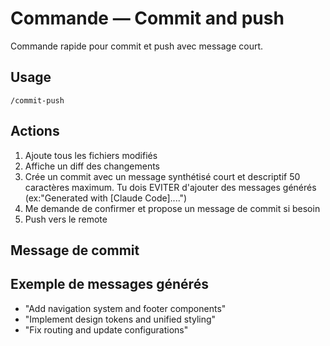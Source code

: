 # Commande — Commit and push

Commande rapide pour commit et push avec message court.

## Usage

```
/commit-push
```

## Actions

1. Ajoute tous les fichiers modifiés
2. Affiche un diff des changements
3. Crée un commit avec un message synthétisé court et descriptif 50 caractères maximum.
   Tu dois EVITER d'ajouter des messages générés (ex:"Generated with [Claude Code]....")
4. Me demande de confirmer et propose un message de commit si besoin
5. Push vers le remote

## Message de commit

## Exemple de messages générés

- "Add navigation system and footer components"
- "Implement design tokens and unified styling"
- "Fix routing and update configurations"
